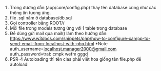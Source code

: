 1. Trong đường dẫn (app/core/config.php) thay tên database cũng như các thông tin tuong ứng.
2. file .sql nằm ở database/db.sql
3. Gọi controller bằng ROOT/<filenamme>/<method>
4. Mỗi file trong models tương ứng với 1 table trong database
5. Để dùng gửi mail qua mail() làm theo hướng dẫn https://www.w3docs.com/snippets/php/how-to-configure-xampp-to-send-email-from-localhost-with-php.html
*Note
auth_username=localhost.manager2000@gmail.com
auth_password=trab cmpk wefm gggd
6. PSR-4 Autoloading thì tên clas phải viết hoa giống tên file.php để autoload